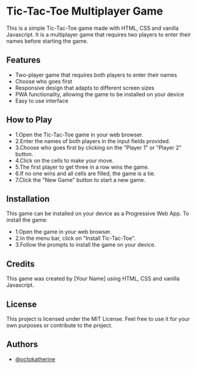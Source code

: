 # Tic-Tac-Toe Multiplayer Game

This is a simple Tic-Tac-Toe game made with HTML, CSS and vanilla Javascript. It is a multiplayer game that requires two players to enter their names before starting the game.

## Features

- Two-player game that requires both players to enter their names
- Choose who goes first
- Responsive design that adapts to different screen sizes
- PWA functionality, allowing the game to be installed on your device
- Easy to use interface

## How to Play

- 1.Open the Tic-Tac-Toe game in your web browser.
- 2.Enter the names of both players in the input fields provided.
- 3.Choose who goes first by clicking on the "Player 1" or "Player 2" button.
- 4.Click on the cells to make your move.
- 5.The first player to get three in a row wins the game.
- 6.If no one wins and all cells are filled, the game is a tie.
- 7.Click the "New Game" button to start a new game.

## Installation

This game can be installed on your device as a Progressive Web App. To install the game:

- 1.Open the game in your web browser.
- 2.In the menu bar, click on "Install Tic-Tac-Toe".
- 3.Follow the prompts to install the game on your device.

## Credits

This game was created by [Your Name] using HTML, CSS and vanilla Javascript.

## License

This project is licensed under the MIT License. Feel free to use it for your own purposes or contribute to the project.

## Authors

- [@octokatherine](https://github.com/Abhisucks)
